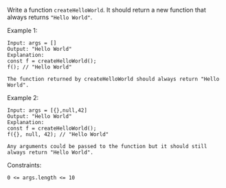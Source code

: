 Write a function `createHelloWorld`. It should return a new function that always returns `"Hello World"`.

Example 1:
```
Input: args = []
Output: "Hello World"
Explanation:
const f = createHelloWorld();
f(); // "Hello World"

The function returned by createHelloWorld should always return "Hello World".
```
Example 2:
```
Input: args = [{},null,42]
Output: "Hello World"
Explanation:
const f = createHelloWorld();
f({}, null, 42); // "Hello World"

Any arguments could be passed to the function but it should still always return "Hello World".
```
Constraints:
```
0 <= args.length <= 10
```
